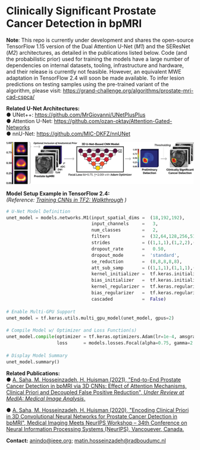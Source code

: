 # Clinically Significant Prostate Cancer Detection in bpMRI

**Note**: This repo is currently under development and shares the open-source TensorFlow 1.15 version of the Dual Attention U-Net (*M1*) and the SEResNet (*M2*) architectures, as detailed in the publications listed below. Code (and the probabilistic prior) used for training the models have a large number of dependencies on internal datasets, tooling, infrastructure and hardware, and their release is currently not feasible. However, an equivalent MWE adaptation in TensorFlow 2.4 will soon be made available. To infer lesion predictions on testing samples using the pre-trained variant of the algorithm, please visit: https://grand-challenge.org/algorithms/prostate-mri-cad-cspca/ 

**Related U-Net Architectures:**  
  ● UNet++: https://github.com/MrGiovanni/UNetPlusPlus  
  ● Attention U-Net: https://github.com/ozan-oktay/Attention-Gated-Networks  
  ● nnU-Net: https://github.com/MIC-DKFZ/nnUNet  

<kbd>![schematic](docs/image.png)</kbd>

**Model Setup Example in TensorFlow 2.4:**  
*(Reference: [Training CNNs in TF2: Walkthrough](https://www.tensorflow.org/tutorials/images/cnn) )*
```python
# U-Net Model Definition
unet_model = models.networks.M1(input_spatial_dims =  (18,192,192),            
                                input_channels     =   3,
                                num_classes        =   2,                       
                                filters            =  (32,64,128,256,512),   
                                strides            = ((1,1,1),(1,2,2),(1,2,2),(2,2,2),(1,1,1)),                         
                                dropout_rate       =   0.50,       
                                dropout_mode       =  'standard',
                                se_reduction       =  (8,8,8,8,8),
                                att_sub_samp       = ((1,1,1),(1,1,1),(1,1,1)),
                                kernel_initializer =  tf.keras.initializers.Orthogonal(gain=1.0), 
                                bias_initializer   =  tf.keras.initializers.TruncatedNormal(mean=0.0, stddev=0.001),   
                                kernel_regularizer =  tf.keras.regularizers.l2(1e-5),
                                bias_regularizer   =  tf.keras.regularizers.l2(1e-5),                                               
                                cascaded           =  False)  

# Enable Multi-GPU Support
unet_model = tf.keras.utils.multi_gpu_model(unet_model, gpus=2)

# Compile Model w/ Optimizer and Loss Function(s)
unet_model.compile(optimizer = tf.keras.optimizers.Adam(lr=1e-4, amsgrad=True), 
                   loss      = models.losses.Focal(alpha=0.75, gamma=2.00).loss)

# Display Model Summary
unet_model.summary()
```

**Related Publications:**  
● [A. Saha, M. Hosseinzadeh, H. Huisman (2021), "End-to-End Prostate Cancer Detection in bpMRI via 3D CNNs: Effect of Attention Mechanisms, Clinical Priori and Decoupled False
  Positive Reduction", *Under Review at MedIA: Medical Image Analysis*.](https://arxiv.org/abs/2101.03244)

● [A. Saha, M. Hosseinzadeh, H. Huisman (2020), "Encoding Clinical Priori in 3D Convolutional Neural Networks for Prostate Cancer Detection in bpMRI", Medical Imaging Meets
  NeurIPS Workshop – 34th Conference on Neural Information Processing Systems (NeurIPS), Vancouever, Canada.](https://arxiv.org/abs/2011.00263)
  
**Contact:** anindo@ieee.org; matin.hosseinzadeh@radboudumc.nl 



